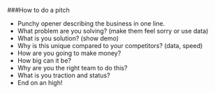 ###How to do a pitch

- Punchy opener describing the business in one line.
- What problem are you solving? (make them feel sorry or use data)
- What is you solution? (show demo)
- Why is this unique compared to your competitors? (data, speed)
- How are you going to make money?
- How big can it be?
- Why are you the right team to do this?
- What is you traction and status?
- End on an high!